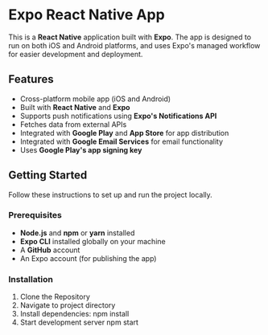 # Expo React Native App

This is a **React Native** application built with **Expo**. The app is designed to run on both iOS and Android platforms, and uses Expo's managed workflow for easier development and deployment.

## Features

- Cross-platform mobile app (iOS and Android)
- Built with **React Native** and **Expo**
- Supports push notifications using **Expo's Notifications API**
- Fetches data from external APIs
- Integrated with **Google Play** and **App Store** for app distribution
- Integrated with **Google Email Services** for email functionality
- Uses **Google Play's app signing key**

## Getting Started

Follow these instructions to set up and run the project locally.

### Prerequisites

- **Node.js** and **npm** or **yarn** installed
- **Expo CLI** installed globally on your machine
- A **GitHub** account
- An Expo account (for publishing the app)

### Installation

1. Clone the Repository
2. Navigate to project directory
3. Install dependencies:
npm install
4. Start development server
npm start

